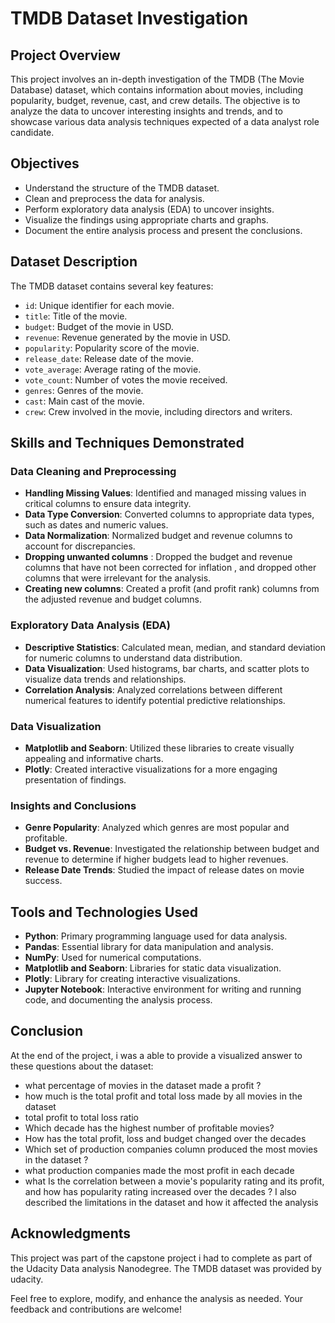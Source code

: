 # TMDB Dataset Investigation

## Project Overview
This project involves an in-depth investigation of the TMDB (The Movie Database) dataset, which contains information about movies, including popularity, budget, revenue, cast, and crew details. The objective is to analyze the data to uncover interesting insights and trends, and to showcase various data analysis techniques expected of a data analyst role candidate.

## Objectives
- Understand the structure of the TMDB dataset.
- Clean and preprocess the data for analysis.
- Perform exploratory data analysis (EDA) to uncover insights.
- Visualize the findings using appropriate charts and graphs.
- Document the entire analysis process and present the conclusions.

## Dataset Description
The TMDB dataset contains several key features:
- `id`: Unique identifier for each movie.
- `title`: Title of the movie.
- `budget`: Budget of the movie in USD.
- `revenue`: Revenue generated by the movie in USD.
- `popularity`: Popularity score of the movie.
- `release_date`: Release date of the movie.
- `vote_average`: Average rating of the movie.
- `vote_count`: Number of votes the movie received.
- `genres`: Genres of the movie.
- `cast`: Main cast of the movie.
- `crew`: Crew involved in the movie, including directors and writers.

## Skills and Techniques Demonstrated

### Data Cleaning and Preprocessing
- **Handling Missing Values**: Identified and managed missing values in critical columns to ensure data integrity.
- **Data Type Conversion**: Converted columns to appropriate data types, such as dates and numeric values.
- **Data Normalization**: Normalized budget and revenue columns to account for discrepancies.
- **Dropping unwanted columns** : Dropped the budget and revenue columns that have not been corrected for inflation , and dropped other columns that were irrelevant for the analysis.
- **Creating new columns**: Created a profit (and profit rank) columns from the adjusted revenue and budget columns.

### Exploratory Data Analysis (EDA)
- **Descriptive Statistics**: Calculated mean, median, and standard deviation for numeric columns to understand data distribution.
- **Data Visualization**: Used histograms, bar charts, and scatter plots to visualize data trends and relationships.
- **Correlation Analysis**: Analyzed correlations between different numerical features to identify potential predictive relationships.

### Data Visualization
- **Matplotlib and Seaborn**: Utilized these libraries to create visually appealing and informative charts.
- **Plotly**: Created interactive visualizations for a more engaging presentation of findings.

### Insights and Conclusions
- **Genre Popularity**: Analyzed which genres are most popular and profitable.
- **Budget vs. Revenue**: Investigated the relationship between budget and revenue to determine if higher budgets lead to higher revenues.
- **Release Date Trends**: Studied the impact of release dates on movie success.

## Tools and Technologies Used
- **Python**: Primary programming language used for data analysis.
- **Pandas**: Essential library for data manipulation and analysis.
- **NumPy**: Used for numerical computations.
- **Matplotlib and Seaborn**: Libraries for static data visualization.
- **Plotly**: Library for creating interactive visualizations.
- **Jupyter Notebook**: Interactive environment for writing and running code, and documenting the analysis process.

## Conclusion
At the end of the project, i was a able to provide a visualized answer to these questions about the dataset:
- what percentage of movies in the dataset made a profit ?
- how much is the total profit and total loss made by all movies in the dataset
- total profit to total loss ratio
- Which decade has the highest number of profitable movies?
- How has the total profit, loss and budget changed over the decades
- Which set of production companies column produced the most movies in the dataset ?
- what production companies made the most profit in each decade
- what Is the correlation between a movie's popularity rating and its profit, and how has popularity rating increased over the decades ?
I also described the limitations in the dataset and how it affected the analysis 

## Acknowledgments
This project was part of the capstone project i had to complete as part of the Udacity Data analysis Nanodegree. The TMDB dataset was provided by udacity.

Feel free to explore, modify, and enhance the analysis as needed. Your feedback and contributions are welcome!
